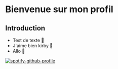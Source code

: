 # Bienvenue sur mon profil #

## Introduction ##


- Test de texte :rocket:
- J'aime bien kirby :monocle_face:
- Allo :clown_face:

[![spotify-github-profile](https://spotify-github-profile.vercel.app/api/view?uid=kishini&cover_image=true&theme=compact)](https://github.com/kittinan/spotify-github-profile)